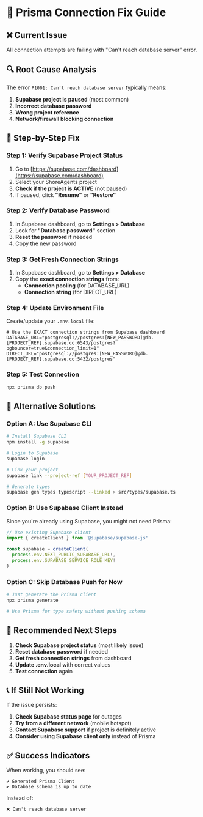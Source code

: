 # 🔧 Prisma Connection Fix Guide

## ❌ Current Issue
All connection attempts are failing with "Can't reach database server" error.

## 🔍 Root Cause Analysis
The error `P1001: Can't reach database server` typically means:

1. **Supabase project is paused** (most common)
2. **Incorrect database password**
3. **Wrong project reference**
4. **Network/firewall blocking connection**

## 🚀 Step-by-Step Fix

### Step 1: Verify Supabase Project Status
1. Go to [https://supabase.com/dashboard](https://supabase.com/dashboard)
2. Select your ShoreAgents project
3. **Check if the project is ACTIVE** (not paused)
4. If paused, click **"Resume"** or **"Restore"**

### Step 2: Verify Database Password
1. In Supabase dashboard, go to **Settings > Database**
2. Look for **"Database password"** section
3. **Reset the password** if needed
4. Copy the new password

### Step 3: Get Fresh Connection Strings
1. In Supabase dashboard, go to **Settings > Database**
2. Copy the **exact connection strings** from:
   - **Connection pooling** (for DATABASE_URL)
   - **Connection string** (for DIRECT_URL)

### Step 4: Update Environment File
Create/update your `.env.local` file:

```env
# Use the EXACT connection strings from Supabase dashboard
DATABASE_URL="postgresql://postgres:[NEW_PASSWORD]@db.[PROJECT_REF].supabase.co:6543/postgres?pgbouncer=true&connection_limit=1"
DIRECT_URL="postgresql://postgres:[NEW_PASSWORD]@db.[PROJECT_REF].supabase.co:5432/postgres"
```

### Step 5: Test Connection
```bash
npx prisma db push
```

## 🔄 Alternative Solutions

### Option A: Use Supabase CLI
```bash
# Install Supabase CLI
npm install -g supabase

# Login to Supabase
supabase login

# Link your project
supabase link --project-ref [YOUR_PROJECT_REF]

# Generate types
supabase gen types typescript --linked > src/types/supabase.ts
```

### Option B: Use Supabase Client Instead
Since you're already using Supabase, you might not need Prisma:

```typescript
// Use existing Supabase client
import { createClient } from '@supabase/supabase-js'

const supabase = createClient(
  process.env.NEXT_PUBLIC_SUPABASE_URL!,
  process.env.SUPABASE_SERVICE_ROLE_KEY!
)
```

### Option C: Skip Database Push for Now
```bash
# Just generate the Prisma client
npx prisma generate

# Use Prisma for type safety without pushing schema
```

## 🎯 Recommended Next Steps

1. **Check Supabase project status** (most likely issue)
2. **Reset database password** if needed
3. **Get fresh connection strings** from dashboard
4. **Update .env.local** with correct values
5. **Test connection** again

## 📞 If Still Not Working

If the issue persists:
1. **Check Supabase status page** for outages
2. **Try from a different network** (mobile hotspot)
3. **Contact Supabase support** if project is definitely active
4. **Consider using Supabase client only** instead of Prisma

## ✅ Success Indicators

When working, you should see:
```
✔ Generated Prisma Client
✔ Database schema is up to date
```

Instead of:
```
❌ Can't reach database server
```
